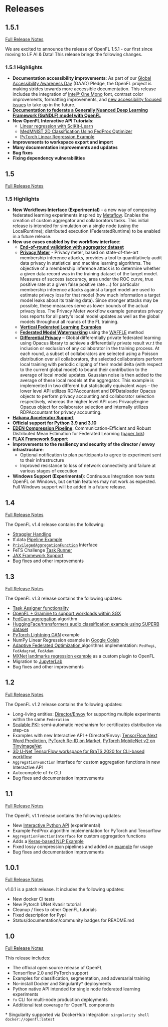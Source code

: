 # Releases

## 1.5.1
[Full Release Notes](https://github.com/securefederatedai/openfl/releases/tag/v1.5.1)

We are excited to announce the release of OpenFL 1.5.1 - our first since moving to LF AI & Data! This release brings the following changes.

### 1.5.1 Highlights
- **Documentation accessibility improvements**: As part of our [Global Accessibility Awareness Day](https://www.intel.com/content/www/us/en/developer/articles/community/open-fl-project-improve-accessibility-for-devs.html) (GAAD) Pledge, the OpenFL project is making strides towards more accessible documentation. This release includes the integration of [Intel® One Mono](https://www.intel.com/content/www/us/en/company-overview/one-monospace-font.html) font, contrast color improvements, formatting improvements, and [new accessibility focused issues](https://github.com/securefederatedai/openfl/issues?q=is%3Aissue+is%3Aopen+accessibility) to take up in the future. 
- **[Documentation to federate a Generally Nuanced Deep Learning Framework (GaNDLF) model with OpenFL](https://openfl.readthedocs.io/en/latest/running_the_federation_with_gandlf.html)**
- **New OpenFL Interactive API Tutorials**:
    - [Linear regression with SciKit-Learn](https://github.com/securefederatedai/openfl/tree/develop/openfl-tutorials/interactive_api/scikit_learn_linear_regression)
    - [MedMNIST 2D Classification Using FedProx Optimizer](https://github.com/securefederatedai/openfl/blob/develop/openfl-tutorials/interactive_api/PyTorch_FedProx_MNIST/README.md?plain=1)
    - [PyTorch Linear Regression Example](https://github.com/securefederatedai/openfl/tree/develop/openfl-tutorials/interactive_api/PyTorch_LinearRegression)
- **Improvements to workspace export and import**
- **Many documentation improvements and updates**
- **Bug fixes**
- **Fixing dependency vulnerabilities**

## 1.5
[Full Release Notes](https://github.com/securefederatedai/openfl/releases/tag/v1.5)

### 1.5 Highlights
* **New Workflows Interface (Experimental)** - a new way of composing federated learning experiments inspired by [Metaflow](https://github.com/Netflix/metaflow). Enables the creation of custom aggregator and collaborators tasks. This initial release is intended for simulation on a single node (using the LocalRuntime); distributed execution (FederatedRuntime) to be enabled in a future release. 
* **New use cases enabled by the workflow interface**:
    * **[End-of-round validation with aggregator dataset](https://github.com/securefederatedai/openfl/blob/develop/openfl-tutorials/experimental/Workflow_Interface_102_Aggregator_Validation.ipynb)** 
    * **[Privacy Meter](https://github.com/securefederatedai/openfl/tree/develop/openfl-tutorials/experimental/Privacy_Meter)** - Privacy meter, based on state-of-the-art membership inference attacks, provides a tool to quantitatively audit data privacy in statistical and machine learning algorithms. The objective of a membership inference attack is to determine whether a given data record was in the training dataset of the target model. Measures of success (accuracy, area under the ROC curve, true positive rate at a given false positive rate ...) for particular membership inference attacks against a target model are used to estimate privacy loss for that model (how much information a target model leaks about its training data). Since stronger attacks may be possible, these measures serve as lower bounds of the actual privacy loss. The Privacy Meter workflow example generates privacy loss reports for all party's local model updates as well as the global models throughout all rounds of the FL training. 
    * **[Vertical Federated Learning Examples](https://github.com/securefederatedai/openfl/tree/develop/openfl-tutorials/experimental/Vertical_FL)** 
    * **[Federated Model Watermarking](https://github.com/securefederatedai/openfl/blob/develop/openfl-tutorials/experimental/Workflow_Interface_301_MNIST_Watermarking.ipynb)** using the [WAFFLE](https://arxiv.org/pdf/2008.07298.pdf) method 
    * **[Differential Privacy](https://github.com/securefederatedai/openfl/tree/develop/openfl-tutorials/experimental/Global_DP)** – Global differentially private federated learning using Opacus library to achieve a differentially private result w.r.t the inclusion or exclusion of any collaborator in the training process. At each round, a subset of collaborators are selected using a Poisson distribution over all collaborators, the selected collaborators perform local training with periodic clipping of their model delta (with respect to the current global model) to bound their contribution to the average of local model updates. Gaussian noise is then added to the average of these local models at the aggregator. This example is implemented in two different but statistically equivalent ways – the lower level API utilizes RDPAccountant and DPDataloader Opacus objects to perform privacy accounting and collaborator selection respectively, whereas the higher level API uses PrivacyEngine Opacus object for collaborator selection and internally utilizes RDPAccountant for privacy accounting. 
* **[Habana Accelerator Support](https://github.com/securefederatedai/openfl/tree/develop/openfl-tutorials/interactive_api/HPU/PyTorch_TinyImageNet)** 
* **Official support for Python 3.9 and 3.10** 
* **[EDEN Compression Pipeline](https://github.com/securefederatedai/openfl/blob/develop/openfl/pipelines/eden_pipeline.py)**: Communication-Efficient and Robust Distributed Mean Estimation for Federated Learning ([paper link](https://proceedings.mlr.press/v162/vargaftik22a.html)) 
* **[FLAX Framework Support](https://github.com/securefederatedai/openfl/tree/develop/openfl-tutorials/interactive_api/Flax_CNN_CIFAR)**
* **Improvements to the resiliency and security of the director / envoy infrastructure**: 
    * Optional notification to plan participants to agree to experiment sent to their infrastructure 
    * Improved resistance to loss of network connectivity and failure at various stages of execution
* **Windows Support (Experimental)**: Continuous Integration now tests OpenFL on Windows, but certain features may not work as expected. Full Windows support will be added in a future release.  

## 1.4
[Full Release Notes](https://github.com/securefederatedai/openfl/releases/tag/v1.4)

The OpenFL v1.4 release contains the following:

- [Straggler Handling](https://github.com/securefederatedai/openfl/pull/465)​
- tf.data [Pipeline Example​](https://github.com/securefederatedai/openfl/pull/440)
- [`PrivilegedAggregationFunction`](https://github.com/securefederatedai/openfl/pull/417) Interface​
- FeTS Challenge [Task Runner](https://github.com/securefederatedai/openfl/pull/419)​
- [JAX Framework Support](https://github.com/securefederatedai/openfl/pull/443)
- Bug fixes and other improvements

## 1.3
[Full Release Notes](https://github.com/securefederatedai/openfl/releases/tag/v1.3)

The OpenFL v1.3 release contains the following updates:

* [Task Assigner functionality](https://github.com/securefederatedai/openfl/pull/343)
* [OpenFL + Gramine to support workloads within SGX](https://github.com/securefederatedai/openfl/pull/339)
* [FedCurv aggregation](https://github.com/securefederatedai/openfl/pull/167) algorithm
* [HuggingFace/transformers audio classification example using SUPERB dataset](https://github.com/securefederatedai/openfl/pull/340)
* [PyTorch Lightning GAN](https://github.com/securefederatedai/openfl/pull/287) example
* NumPy Linear Regression example in [Google Colab](https://github.com/securefederatedai/openfl/pull/286)
* [Adaptive Federated Optimization ](https://github.com/securefederatedai/openfl/issues/281) algorithms implementation: `FedYogi`, `FedAdagrad`, `FedAdam`
* [MXNet landmarks regression example](https://github.com/securefederatedai/openfl/pull/349) as a custom plugin to OpenFL
* Migration to [JupyterLab](https://github.com/securefederatedai/openfl/pull/307)
* Bug fixes and other improvements

## 1.2
[Full Release Notes](https://github.com/securefederatedai/openfl/releases/tag/v1.2)

The OpenFL v1.2 release contains the following updates:

- Long-living entities: [Director/Envoy](https://github.com/securefederatedai/openfl/issues/120) for supporting multiple experiments within the same `Federation`
- [Scalable PKI](https://github.com/securefederatedai/openfl/issues/38): semi-automatic mechanism for certificates distribution via step-ca
- Examples with new Interactive API + Director/Envoy: [TensorFlow Next Word Prediction](https://github.com/securefederatedai/openfl/pull/183), [PyTorch Re-ID on Market](https://github.com/securefederatedai/openfl/pull/156), [PyTorch MobileNet v2 on TinyImageNet](https://github.com/securefederatedai/openfl/pull/170) 
- [3D U-Net TensorFlow workspace for BraTS 2020 for CLI-based workflow](https://github.com/securefederatedai/openfl/pull/108)
- `AggregationFunction` interface for custom aggregation functions in new Interactive API
- Autocomplete of `fx` CLI
- Bug fixes and documentation improvements
 
 ## 1.1
[Full Release Notes](https://github.com/securefederatedai/openfl/releases/tag/v1.1)

 The OpenFL v1.1 release contains the following updates:

- New [Interactive Python API](https://github.com/securefederatedai/openfl/blob/develop/openfl-tutorials/interactive_api_tutorials_(experimental)/Pytorch_Kvasir_UNET_workspace/new_python_api_UNET.ipynb) (experimental)
- Example FedProx algorithm implementation for PyTorch and Tensorflow
- `AggregationFunctionInterface` for custom aggregation functions 
- Adds a [Keras-based NLP Example](https://github.com/securefederatedai/openfl/tree/develop/openfl-workspace/keras_nlp)
- Fixed lossy compression pipelines and added an [example](https://github.com/securefederatedai/openfl/tree/develop/openfl-workspace/keras_cnn_with_compression) for usage
- Bug fixes and documentation improvements

 ## 1.0.1
[Full Release Notes](https://github.com/securefederatedai/openfl/releases/tag/v1.0.1)

v1.0.1 is a patch release. It includes the following updates:

- New docker CI tests
- New Pytorch UNet Kvasir tutorial
- Cleanup / fixes to other OpenFL tutorials
- Fixed description for Pypi
- Status/documentation/community badges for README.md

 ## 1.0
[Full Release Notes](https://github.com/securefederatedai/openfl/releases/tag/v1.0.1)

This release includes:
- The official open source release of OpenFL
- Tensorflow 2.0 and PyTorch support
- Examples for classification, segmentation, and adversarial training
- No-install Docker and Singularity* deployments
- Python native API intended for single node federated learning experiments
- `fx` CLI for multi-node production deployments
- Additional test coverage for OpenFL components

\* Singularity supported via DockerHub integration: `singularity shell docker://openfl:latest`
